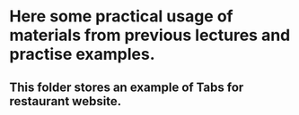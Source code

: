 # Here some practical usage of materials from previous lectures and practise examples.
## This folder stores an example of Tabs for restaurant website.
